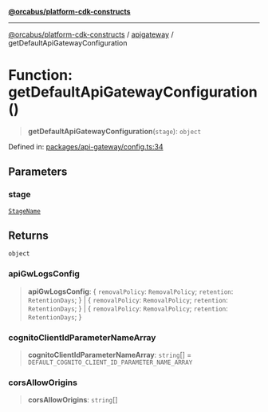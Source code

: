 [**@orcabus/platform-cdk-constructs**](../../../../README.md)

***

[@orcabus/platform-cdk-constructs](../../../../globals.md) / [apigateway](../README.md) / getDefaultApiGatewayConfiguration

# Function: getDefaultApiGatewayConfiguration()

> **getDefaultApiGatewayConfiguration**(`stage`): `object`

Defined in: [packages/api-gateway/config.ts:34](https://github.com/OrcaBus/platform-cdk-constructs/blob/6e1fbcef98a7681c26e26c873ce8916f8c6809dd/packages/api-gateway/config.ts#L34)

## Parameters

### stage

[`StageName`](../../utils/type-aliases/StageName.md)

## Returns

`object`

### apiGwLogsConfig

> **apiGwLogsConfig**: \{ `removalPolicy`: `RemovalPolicy`; `retention`: `RetentionDays`; \} \| \{ `removalPolicy`: `RemovalPolicy`; `retention`: `RetentionDays`; \} \| \{ `removalPolicy`: `RemovalPolicy`; `retention`: `RetentionDays`; \}

### cognitoClientIdParameterNameArray

> **cognitoClientIdParameterNameArray**: `string`[] = `DEFAULT_COGNITO_CLIENT_ID_PARAMETER_NAME_ARRAY`

### corsAllowOrigins

> **corsAllowOrigins**: `string`[]
